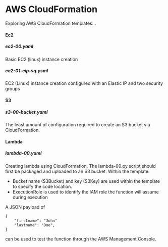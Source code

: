 # AWS CloudFormation
Exploring AWS CloudFormation templates...

#### Ec2
##### ec2-00.yaml
Basic EC2 (linux) instance creation 

##### ec2-01-eip-sq.ysml
EC2 (Linux) instance creation configured with an Elastic IP and two security groups

#### S3
##### s3-00-bucket.yaml
The least amount of configuration required to create an S3 bucket via CloudFormation.

#### Lambda
##### lambda-00.yaml
Creating lambda using CloudFormation.  The lambda-00.py script should first be packaged and
uploaded to an S3 bucket.  Within the template: 
* Bucket name (S3Bucket) and key (S3Key) are used within the
template to specify the code location.
* ExecutionRole is used to identify the IAM role the function
will assume during execution

A JSON payload of
 
    {
        "firstname": "John"
        "lastname": "Doe",
    }
    
can be used to test the function through the AWS Management Console.